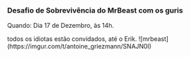 ### Desafio de Sobrevivência do MrBeast com os guris
<p> Quando: Dia 17 de Dezembro, às 14h.
<p> todos os idiotas estão convidados, até o Erik.
![mrbeast](https://imgur.com/t/antoine_griezmann/SNAJN0I)